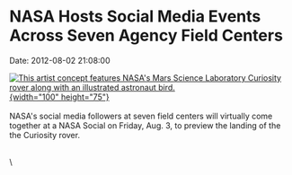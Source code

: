 NASA Hosts Social Media Events Across Seven Agency Field Centers
================================================================

Date: 2012-08-02 21:08:00

[![This artist concept features NASA\'s Mars Science Laboratory
Curiosity rover along with an illustrated astronaut
bird.](http://www.jpl.nasa.gov/images/msl/20110928/msl-tweetup-th.jpg){width="100"
height="75"}](http://www.jpl.nasa.gov/news/news.cfm?release=2012-223&rn=news.xml&rst=3452)\
\
NASA\'s social media followers at seven field centers will virtually
come together at a NASA Social on Friday, Aug. 3, to preview the landing
of the the Curiosity rover.

\
\
